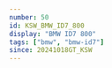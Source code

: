 ```yaml
---
number: 50
id: KSW_BMW_ID7_800
display: "BMW ID7 800"
tags: ["bmw", "bmw-id7"]
since: 20241018GT_KSW
---
```

